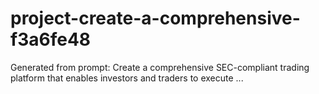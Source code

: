 # project-create-a-comprehensive-f3a6fe48
Generated from prompt: Create a comprehensive SEC-compliant trading platform that enables investors and traders to execute ...
